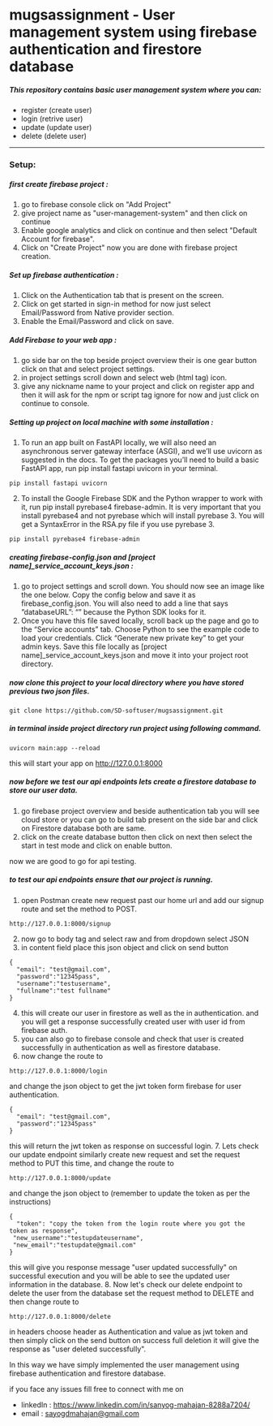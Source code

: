 # mugsassignment - User management system using firebase authentication and firestore database
##### This repository contains basic user management system where you can: 
- register (create user)
- login (retrive user)
- update (update user)
- delete (delete user)

----------------------------------------------------------------

### Setup:

##### first create firebase project : 

1. go to firebase console click on "Add Project"
2. give project name as "user-management-system" and then click on continue
3. Enable google analytics and click on continue and then select "Default Account for firebase". 
4. Click on "Create Project" now you are done with firebase project creation. 

##### Set up firebase authentication : 
1. Click on the Authentication tab that is present on the screen. 
2. Click on get started in sign-in method for now just select Email/Password from Native provider section. 
3. Enable the Email/Password and click on save.  

##### Add Firebase to your web app :
1. go side bar on the top beside project overview their is one gear button click on that and select project settings. 
2. in project settings scroll down and select web (html tag) icon. 
3. give any nickname name to your project and click on register app and then it will ask for the npm or script tag ignore for now and just click on continue to console.

##### Setting up project on local machine with some installation :
1. To run an app built on FastAPI locally, we will also need an asynchronous server gateway interface (ASGI), and we’ll use uvicorn as suggested in the docs. To get the packages you’ll need to build a basic FastAPI app, run pip install fastapi uvicorn in your terminal.

```
pip install fastapi uvicorn
```

2. To install the Google Firebase SDK and the Python wrapper to work with it, run pip install pyrebase4 firebase-admin. It is very important that you install pyrebase4 and not pyrebase which will install pyrebase 3. You will get a SyntaxError in the RSA.py file if you use pyrebase 3.

```
pip install pyrebase4 firebase-admin
```
##### creating firebase-config.json and [project name]_service_account_keys.json :
1. go to project settings and scroll down. You should now see an image like the one below. Copy the config below and save it as firebase_config.json. You will also need to add a line that says ”databaseURL”: “” because the Python SDK looks for it.
2. Once you have this file saved locally, scroll back up the page and go to the “Service accounts” tab. Choose Python to see the example code to load your credentials. Click “Generate new private key” to get your admin keys. Save this file locally as [project name]_service_account_keys.json and move it into your project root directory.

##### now clone this project to your local directory where you have stored previous two json files.  

```
git clone https://github.com/SD-softuser/mugsassignment.git
```

##### in terminal inside project directory run project using following command.  

```
uvicorn main:app --reload
```
this will start your app on http://127.0.0.1:8000 

##### now before we test our api endpoints lets create a firestore database to store our user data.
1. go firebase project overview and beside authentication tab you will see cloud store or you can go to build tab present on the side bar and click on Firestore database both are same. 
2. click on the create database button then click on next then select the start in test mode and click on enable button.

now we are good to go for api testing. 

##### to test our api endpoints ensure that our project is running. 
1. open Postman create new request past our home url and add our signup route and set the method to POST. 
```
http://127.0.0.1:8000/signup
```
2. now go to body tag and select raw and from dropdown select JSON 
3. in content field place this json object and click on send button
```
{
  "email": "test@gmail.com",
  "password":"12345pass", 
  "username":"testusername", 
  "fullname":"test fullname"
}
```
4. this will create our user in firestore as well as the in authentication. and you will get a response successfully created user with user id from firebase auth. 
5. you can also go to firebase console and check that user is created successfully in authentication as well as firestore database. 
6. now change the route to 
```
http://127.0.0.1:8000/login
```
and change the json object to get the jwt token form firebase for user authentication. 
```
{
  "email": "test@gmail.com",
  "password":"12345pass"
}
```
this will return the jwt token as response on successful login. 
7. Lets check our update endpoint similarly create new request and set the request method to PUT this time, and change the route to 
```
http://127.0.0.1:8000/update
```
and change the json object to (remember to update the token as per the instructions)
```
{
  "token": "copy the token from the login route where you got the token as response",
 "new_username":"testupdateusername",
 "new_email":"testupdate@gmail.com"
}
```
this will give you response message "user updated successfully" on successful execution and you will be able to see the updated user information in the database. 
8. Now let's check our delete endpoint to delete the user from the database set the request method to DELETE and then change route to 
```
http://127.0.0.1:8000/delete
```
in headers choose header as Authentication and value as jwt token and then simply click  on the send button on success full deletion it will give the response as "user deleted successfully". 

In this way we have simply implemented the user management using firebase authentication and firestore database. 

if you face any issues fill free to connect with me on 

- linkedIn : https://www.linkedin.com/in/sanyog-mahajan-8288a7204/
- email : sayogdmahajan@gmail.com
